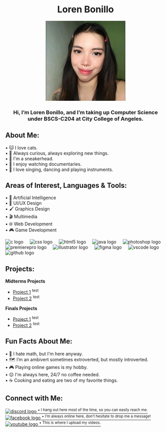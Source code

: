 <h1 align="center">Loren Bonillo </h1>

<div align="center">
  <img height="250" src="loren.jpg"  />
</div>

<h3 align="center">
Hi, I’m Loren Bonillo, and I’m taking up Computer Science under BSCS-C204 at City College of Angeles.
</h3>

<h2 align="left">About Me:</h2>

<p align="left">
• 🐱 I love cats.<br>
• 🌱 Always curious, always exploring new things.<br>
• 👠 I'm a sneakerhead.<br>
• 🎥 I enjoy watching documentaries.<br>
• 🎤 I love singing, dancing and playing instruments.
</p>

<h2 align="left">Areas of Interest, Languages & Tools:</h2>

<p align="left">
• 🤖 Artificial Intelligence<br>
• 🎨 UI/UX Design<br>
• 🖌️ Graphics Design<br>
• 🎬 Multimedia<br>
• 🌐 Web Development<br>
• 🎮 Game Development
</p>

<div align="left">
  <img src="https://cdn.simpleicons.org/c/A8B9CC" height="40" alt="c logo"  />
  <img width="12" />
  <img src="https://cdn.jsdelivr.net/gh/devicons/devicon/icons/css3/css3-original.svg" height="40" alt="css logo"  />
  <img width="12" />
  <img src="https://cdn.jsdelivr.net/gh/devicons/devicon/icons/html5/html5-original.svg" height="40" alt="html5 logo"  />
  <img width="12" />
  <img src="https://cdn.jsdelivr.net/gh/devicons/devicon/icons/java/java-original.svg" height="40" alt="java logo"  />
  <img width="12" />
  <img src="https://cdn.jsdelivr.net/gh/devicons/devicon/icons/photoshop/photoshop-plain.svg" height="40" alt="photoshop logo"  />
  <img width="12" />
  <img src="https://cdn.jsdelivr.net/gh/devicons/devicon/icons/premierepro/premierepro-plain.svg" height="40" alt="premierepro logo"  />
  <img width="12" />
  <img src="https://cdn.jsdelivr.net/gh/devicons/devicon/icons/illustrator/illustrator-plain.svg" height="40" alt="illustrator logo"  />
  <img width="12" />
  <img src="https://cdn.jsdelivr.net/gh/devicons/devicon/icons/figma/figma-original.svg" height="40" alt="figma logo"  />
  <img width="12" />
  <img src="https://cdn.jsdelivr.net/gh/devicons/devicon/icons/vscode/vscode-original.svg" height="40" alt="vscode logo"  />
  <img width="12" />
  <img src="https://cdn.jsdelivr.net/gh/devicons/devicon/icons/github/github-original.svg" height="40" alt="github logo"  />
</div>

<h2 align="left">Projects:</h2>

**Midterms Projects**  
- [Project 1](#) <sup>test</sup>  
- [Project 2](#) <sup>test</sup>  

**Finals Projects**  
- [Project 1](#) <sup>test</sup>  
- [Project 2](#) <sup>test</sup>  

  
<h2 align="left">Fun Facts About Me:</h2>

<p align="left">
• 🤯 I hate math, but I'm here anyway. <br>
• 🗺️ I’m an ambivert sometimes extroverted, but mostly introverted.  <br>
• 🎮 Playing online games is my hobby.  <br>
• 😌 I'm always here, 24/7 no coffee needed.  <br>
• ☕ Cooking and eating are two of my favorite things.  <br>
</p>

<h2 align="left">Connect with Me:</h2>

<div align="left">
  <a href="https://discordapp.com/users/578812855193960452" target="_blank">
    <img src="https://cdn.simpleicons.org/discord/5865F2" width="25" height="25" alt="discord logo"  />
    <sup>• I hang out here most of the time, so you can easily reach me.</sup>
  </a><br> 

  <a href="https://www.facebook.com/lorenbonillo">
    <img src="https://cdn.simpleicons.org/facebook/1877F2" width="25" height="25" alt="facebook logo"  />
    <sup>• I’m always online here, don’t hesitate to drop me a message!</sup>
  </a><br>

  <a href="https://www.youtube.com/channel/UCeGyIW5X-NfGSvF5SEfdWiw">
    <img src="https://cdn.simpleicons.org/youtube/FF0000" width="25" height="25" alt="youtube logo"  />
    <sup>• This is where I upload my videos.</sup>
  </a>
</div>
